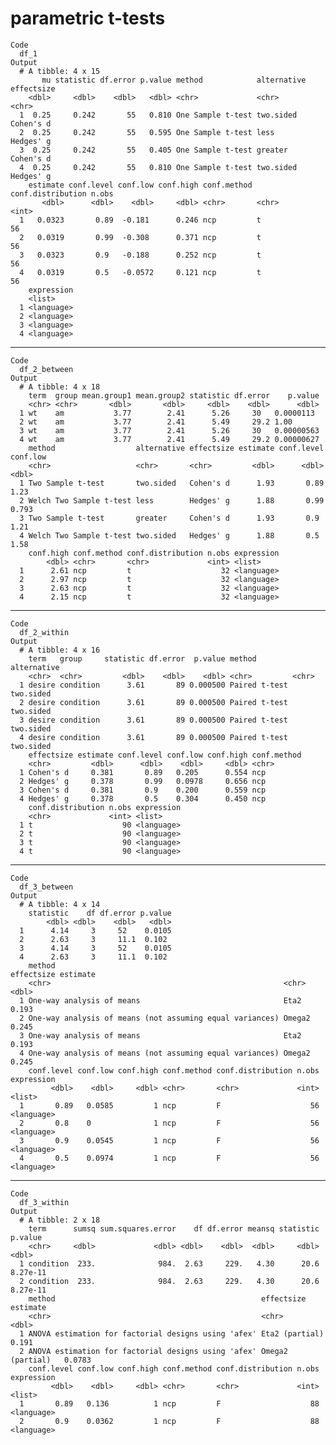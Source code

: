 #  parametric t-tests

    Code
      df_1
    Output
      # A tibble: 4 x 15
           mu statistic df.error p.value method            alternative effectsize
        <dbl>     <dbl>    <dbl>   <dbl> <chr>             <chr>       <chr>     
      1  0.25     0.242       55   0.810 One Sample t-test two.sided   Cohen's d 
      2  0.25     0.242       55   0.595 One Sample t-test less        Hedges' g 
      3  0.25     0.242       55   0.405 One Sample t-test greater     Cohen's d 
      4  0.25     0.242       55   0.810 One Sample t-test two.sided   Hedges' g 
        estimate conf.level conf.low conf.high conf.method conf.distribution n.obs
           <dbl>      <dbl>    <dbl>     <dbl> <chr>       <chr>             <int>
      1   0.0323       0.89  -0.181      0.246 ncp         t                    56
      2   0.0319       0.99  -0.308      0.371 ncp         t                    56
      3   0.0323       0.9   -0.188      0.252 ncp         t                    56
      4   0.0319       0.5   -0.0572     0.121 ncp         t                    56
        expression
        <list>    
      1 <language>
      2 <language>
      3 <language>
      4 <language>

---

    Code
      df_2_between
    Output
      # A tibble: 4 x 18
        term  group mean.group1 mean.group2 statistic df.error    p.value
        <chr> <chr>       <dbl>       <dbl>     <dbl>    <dbl>      <dbl>
      1 wt    am           3.77        2.41      5.26     30   0.0000113 
      2 wt    am           3.77        2.41      5.49     29.2 1.00      
      3 wt    am           3.77        2.41      5.26     30   0.00000563
      4 wt    am           3.77        2.41      5.49     29.2 0.00000627
        method                  alternative effectsize estimate conf.level conf.low
        <chr>                   <chr>       <chr>         <dbl>      <dbl>    <dbl>
      1 Two Sample t-test       two.sided   Cohen's d      1.93       0.89    1.23 
      2 Welch Two Sample t-test less        Hedges' g      1.88       0.99    0.793
      3 Two Sample t-test       greater     Cohen's d      1.93       0.9     1.21 
      4 Welch Two Sample t-test two.sided   Hedges' g      1.88       0.5     1.58 
        conf.high conf.method conf.distribution n.obs expression
            <dbl> <chr>       <chr>             <int> <list>    
      1      2.61 ncp         t                    32 <language>
      2      2.97 ncp         t                    32 <language>
      3      2.63 ncp         t                    32 <language>
      4      2.15 ncp         t                    32 <language>

---

    Code
      df_2_within
    Output
      # A tibble: 4 x 16
        term   group     statistic df.error  p.value method        alternative
        <chr>  <chr>         <dbl>    <dbl>    <dbl> <chr>         <chr>      
      1 desire condition      3.61       89 0.000500 Paired t-test two.sided  
      2 desire condition      3.61       89 0.000500 Paired t-test two.sided  
      3 desire condition      3.61       89 0.000500 Paired t-test two.sided  
      4 desire condition      3.61       89 0.000500 Paired t-test two.sided  
        effectsize estimate conf.level conf.low conf.high conf.method
        <chr>         <dbl>      <dbl>    <dbl>     <dbl> <chr>      
      1 Cohen's d     0.381       0.89   0.205      0.554 ncp        
      2 Hedges' g     0.378       0.99   0.0978     0.656 ncp        
      3 Cohen's d     0.381       0.9    0.200      0.559 ncp        
      4 Hedges' g     0.378       0.5    0.304      0.450 ncp        
        conf.distribution n.obs expression
        <chr>             <int> <list>    
      1 t                    90 <language>
      2 t                    90 <language>
      3 t                    90 <language>
      4 t                    90 <language>

---

    Code
      df_3_between
    Output
      # A tibble: 4 x 14
        statistic    df df.error p.value
            <dbl> <dbl>    <dbl>   <dbl>
      1      4.14     3     52    0.0105
      2      2.63     3     11.1  0.102 
      3      4.14     3     52    0.0105
      4      2.63     3     11.1  0.102 
        method                                                   effectsize estimate
        <chr>                                                    <chr>         <dbl>
      1 One-way analysis of means                                Eta2          0.193
      2 One-way analysis of means (not assuming equal variances) Omega2        0.245
      3 One-way analysis of means                                Eta2          0.193
      4 One-way analysis of means (not assuming equal variances) Omega2        0.245
        conf.level conf.low conf.high conf.method conf.distribution n.obs expression
             <dbl>    <dbl>     <dbl> <chr>       <chr>             <int> <list>    
      1       0.89   0.0585         1 ncp         F                    56 <language>
      2       0.8    0              1 ncp         F                    56 <language>
      3       0.9    0.0545         1 ncp         F                    56 <language>
      4       0.5    0.0974         1 ncp         F                    56 <language>

---

    Code
      df_3_within
    Output
      # A tibble: 2 x 18
        term      sumsq sum.squares.error    df df.error meansq statistic  p.value
        <chr>     <dbl>             <dbl> <dbl>    <dbl>  <dbl>     <dbl>    <dbl>
      1 condition  233.              984.  2.63     229.   4.30      20.6 8.27e-11
      2 condition  233.              984.  2.63     229.   4.30      20.6 8.27e-11
        method                                              effectsize       estimate
        <chr>                                               <chr>               <dbl>
      1 ANOVA estimation for factorial designs using 'afex' Eta2 (partial)     0.191 
      2 ANOVA estimation for factorial designs using 'afex' Omega2 (partial)   0.0783
        conf.level conf.low conf.high conf.method conf.distribution n.obs expression
             <dbl>    <dbl>     <dbl> <chr>       <chr>             <int> <list>    
      1       0.89   0.136          1 ncp         F                    88 <language>
      2       0.9    0.0362         1 ncp         F                    88 <language>

